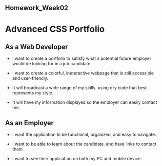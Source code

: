 ## Homework_Week02

# Advanced CSS Portfolio

## As a Web Developer

- I want to create a portfolio to satisfy what a potential future employer would be looking for in a job candidate.

- I want to create a colorful, ineteractive webpage that is still accessible and user-friendly.

- It will broadcast a wide range of my skills, using dry code that best represents my style.

* It will have my information displayed so the employer can easily contact me.

## As an Employer

- I want the application to be functional, organized, and easy to navigate.

- I want to be able to learn about the candidate, and have links to contact them.

- I want to see their application on both my PC and mobile device.
